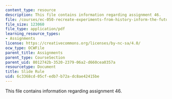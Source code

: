 ```yaml
---
content_type: resource
description: This file contains information regarding assignment 46.
file: /courses/ec-050-recreate-experiments-from-history-inform-the-future-from-the-past-galileo-january-iap-2010/6c3368cd05cfedb7b72adc8ae42415be_MITEC_050IAP10_assn46.pdf
file_size: 123060
file_type: application/pdf
learning_resource_types:
- Assignments
license: https://creativecommons.org/licenses/by-nc-sa/4.0/
ocw_type: OCWFile
parent_title: Assignments
parent_type: CourseSection
parent_uid: 8012742b-3520-2379-06a2-d660cea0357a
resourcetype: Document
title: Slide Rule
uid: 6c3368cd-05cf-edb7-b72a-dc8ae42415be
---
```

This file contains information regarding assignment 46.